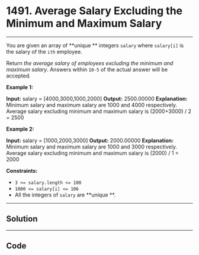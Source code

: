 # 1491. Average Salary Excluding the Minimum and Maximum Salary

---

You are given an array of **unique ** integers `salary` where `salary[i]` is the salary of the `ith` employee.

Return _the average salary of employees excluding the minimum and maximum salary_. Answers within `10-5` of the actual answer will be accepted.

 

**Example 1:**


**Input:** salary = [4000,3000,1000,2000]
**Output:** 2500.00000
**Explanation:** Minimum salary and maximum salary are 1000 and 4000 respectively.
Average salary excluding minimum and maximum salary is (2000+3000) / 2 = 2500


**Example 2:**


**Input:** salary = [1000,2000,3000]
**Output:** 2000.00000
**Explanation:** Minimum salary and maximum salary are 1000 and 3000 respectively.
Average salary excluding minimum and maximum salary is (2000) / 1 = 2000


 

**Constraints:**

  * `3 <= salary.length <= 100`
  * `1000 <= salary[i] <= 106`
  * All the integers of `salary` are **unique **.

---

## Solution



---

## Code
```python


```